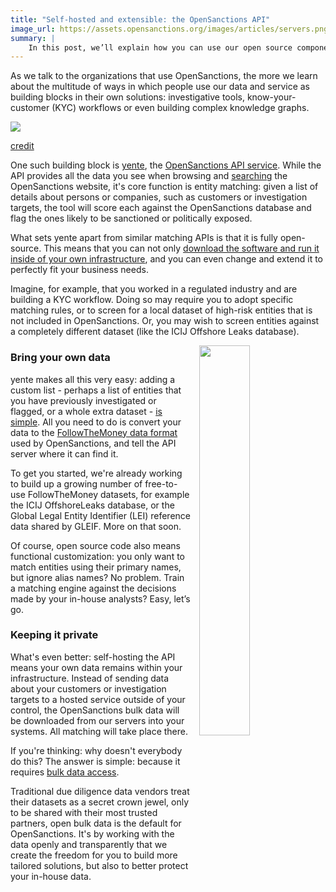 ```yaml
---
title: "Self-hosted and extensible: the OpenSanctions API"
image_url: https://assets.opensanctions.org/images/articles/servers.png
summary: |
    In this post, we’ll explain how you can use our open source components to build a customized sanctions and PEPs matching service - on your own premises, with your own data, with complete privacy and meeting your own requirements.
---
```


As we talk to the organizations that use OpenSanctions, the more we learn about the multitude of ways in which people use our data and service as building blocks in their own solutions: investigative tools, know-your-customer (KYC) workflows or even building complex knowledge graphs.

<img class="img-fluid" src="https://assets.opensanctions.org/images/articles/servers.png">
<p class="img-caption"><a href="https://flickr.com/photos/kewl/39044661591">credit</a></p>

One such building block is [yente](/docs/yente/), the [OpenSanctions API service](https://api.opensanctions.org/). While the API provides all the data you see when browsing and [searching](https://www.opensanctions.org/search/) the OpenSanctions website, it's core function is entity matching: given a list of details about persons or companies, such as customers or investigation targets, the tool will score each against the OpenSanctions database and flag the ones likely to be sanctioned or politically exposed.

What sets yente apart from similar matching APIs is that it is fully open-source. This  means that you can not only [download the software and run it inside of your own infrastructure](https://www.opensanctions.org/docs/self-hosted/), and you can even change and extend it to perfectly fit your business needs.

Imagine, for example, that you worked in a regulated industry and are building a KYC workflow. Doing so may require you to adopt specific matching rules, or to screen for a local dataset of high-risk entities that is not included in OpenSanctions. Or, you may wish to screen entities against a completely different dataset (like the ICIJ Offshore Leaks database).

<img class="img-fluid" src="https://assets.opensanctions.org/images/articles/selfhosted.png" style="width: 40%; float: right; padding-left: 1em;">

### Bring your own data

yente makes all this very easy: adding a custom list - perhaps a list of entities that you have previously investigated or flagged, or a whole extra dataset - [is simple](https://github.com/opensanctions/yente/blob/main/README.md#adding-custom-datasets). All you need to do is convert your data to the [FollowTheMoney data format](/docs/entities/) used by OpenSanctions, and tell the API server where it can find it.

To get you started, we're already working to build up a growing number of free-to-use FollowTheMoney datasets, for example the ICIJ OffshoreLeaks database, or the Global Legal Entity Identifier (LEI) reference data shared by GLEIF. More on that soon.

Of course, open source code also means functional customization: you only want to match entities using their primary names, but ignore alias names? No problem. Train a matching engine against the decisions made by your in-house analysts? Easy, let’s go.

### Keeping it private

What's even better: self-hosting the API means your own data remains within your infrastructure. Instead of sending data about your customers or investigation targets to a hosted service outside of your control, the OpenSanctions bulk data will be downloaded from our servers into your systems. All matching will take place there.

If you're thinking: why doesn't everybody do this? The answer is simple: because it requires [bulk data access](/datasets/default/).

Traditional due diligence data vendors treat their datasets as a secret crown jewel, only to be shared with their most trusted partners, open bulk data is the default for OpenSanctions. It's by working with the data openly and transparently that we create the freedom for you to build more tailored solutions, but also to better protect your in-house data.

